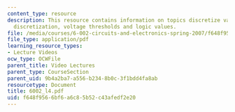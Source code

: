 ```yaml
---
content_type: resource
description: This resource contains information on topics discretize value, value
  discretization, voltage thresholds and logic values.
file: /media/courses/6-002-circuits-and-electronics-spring-2007/f648f9566bf6a6c85b52c43afedf2e20_6002_l4.pdf
file_type: application/pdf
learning_resource_types:
- Lecture Videos
ocw_type: OCWFile
parent_title: Video Lectures
parent_type: CourseSection
parent_uid: 9b4a2ba7-a556-b234-8b0c-3f1bdd4fa8ab
resourcetype: Document
title: 6002_l4.pdf
uid: f648f956-6bf6-a6c8-5b52-c43afedf2e20
---
```

